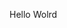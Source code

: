 Hello Wolrd


































































































































































































































































































































































































































































































































































































































































































































































































































































































































































































































































































































































































































































































































































































































































































































































































































































































































































































































































































































































































































































































































































































































































































































































































































































































































































































































































































































































































































































































































































































































































































































































































































































































































































































































































































































































































































































































































































































































































































































































































































































































































































































































































































































































































































































































































































































































































































































































































































































































































